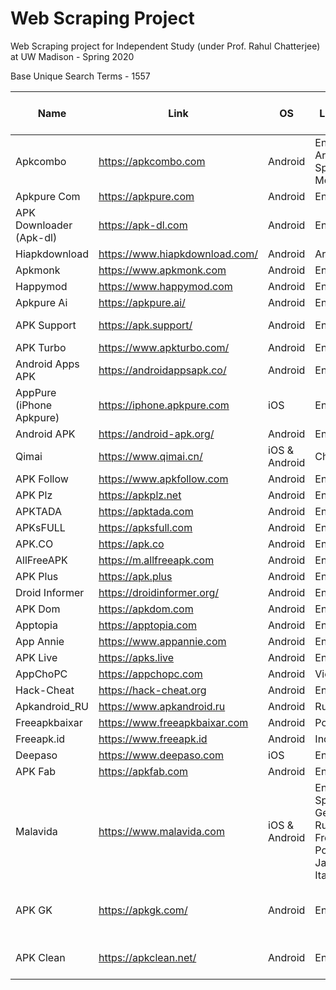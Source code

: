 # Web Scraping Project

Web Scraping project for Independent Study (under Prof. Rahul Chatterjee) at UW Madison - Spring 2020

Base Unique Search Terms - 1557

| Name          | Link | OS  | Language |Number of Queries  | Issue Faced |Completed|Number of Apps Retreived|
| --------------| ---- | --- | ---------|-----------------------|-------------|---------|------------------------|
|Apkcombo| https://apkcombo.com|Android|English, Arabic, Spanish & More|0|Blocking due to cloudflare|No|0
Apkpure Com|https://apkpure.com|Android|English|1557||Yes|~55000|
APK Downloader (Apk-dl)|https://apk-dl.com|Android|English||||
Hiapkdownload|https://www.hiapkdownload.com/|Android|Arabic||||
Apkmonk|https://www.apkmonk.com|Android|English||||
Happymod|https://www.happymod.com|Android|English||||
Apkpure Ai|https://apkpure.ai/|Android|English||||
APK Support|https://apk.support/|Android|English| Approx 2500 || Yes | 127616|
APK Turbo|https://www.apkturbo.com/|Android|English||||
Android Apps APK|https://androidappsapk.co/|Android|English||||
AppPure (iPhone Apkpure)|https://iphone.apkpure.com|iOS|English||||
Android APK|https://android-apk.org/|Android|English||||
Qimai|https://www.qimai.cn/|iOS & Android|Chinese||||
APK Follow|https://www.apkfollow.com|Android|English||||
APK Plz|https://apkplz.net|Android|English||||
APKTADA|https://apktada.com|Android|English||||
APKsFULL|https://apksfull.com|Android|English||||
APK.CO|https://apk.co|Android|English||||
AllFreeAPK|https://m.allfreeapk.com|Android|English||||
APK Plus|https://apk.plus|Android|English|||
Droid Informer|https://droidinformer.org/|Android|English||||
APK Dom|https://apkdom.com|Android|English||||
Apptopia|https://apptopia.com|Android|English||||
App Annie|https://www.appannie.com|Android|English||||
APK Live|https://apks.live|Android|English||||
AppChoPC|https://appchopc.com|Android|Vietnamese||||
Hack-Cheat|https://hack-cheat.org|Android|English||||
Apkandroid_RU|https://www.apkandroid.ru|Android|Russian||||
Freeapkbaixar|https://www.freeapkbaixar.com|Android|Portuguese|||||
Freeapk.id|https://www.freeapk.id|Android|Indonesian||||
Deepaso|https://www.deepaso.com|iOS|English||||
APK Fab|https://apkfab.com|Android|English||||
Malavida|https://www.malavida.com|iOS & Android|English, Spanish, German, Russian, French, Portuguese, Japanese & Italian||||
APK GK|https://apkgk.com/|Android|English|1557|1. No related search term| Yes|67518|
APK Clean|https://apkclean.net/|Android|English|0|1. No website search|No|0|

   

